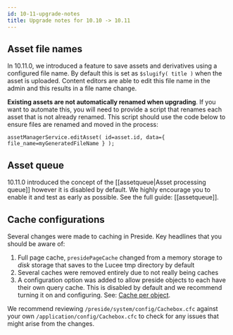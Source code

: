 ```yaml
---
id: 10-11-upgrade-notes
title: Upgrade notes for 10.10 -> 10.11
---
```


## Asset file names

In 10.11.0, we introduced a feature to save assets and derivatives using a configured file name. By default this is set as `$slugify( title )` when the asset is uploaded. Content editors are able to edit this file name in the admin and this results in a file name change.

**Existing assets are not automatically renamed when upgrading**. If you want to automate this, you will need to provide a script that renames each asset that is not already renamed. This script should use the code below to ensure files are renamed and moved in the process:

```luceescript
assetManagerService.editAsset( id=asset.id, data={ file_name=myGeneratedFileName } );
```

## Asset queue

10.11.0 introduced the concept of the [[assetqueue|Asset processing queue]] however it is disabled by default. We highly encourage you to enable it and test as early as possible. See the full guide: [[assetqueue]].

## Cache configurations

Several changes were made to caching in Preside. Key headlines that you should be aware of:

1. Full page cache, `presidePageCache` changed from a memory storage to _disk_ storage that saves to the Lucee tmp directory by default
2. Several caches were removed entirely due to not really being caches
3. A configuration option was added to allow preside objects to each have their own query cache. This is disabled by default and we recommend turning it on and configuring. See: [Cache per object](https://docs.preside.org/devguides/dataobjects.html#cache-per-object).

We recommend reviewing `/preside/system/config/Cachebox.cfc` against your own `/application/config/Cachebox.cfc` to check for any issues that might arise from the changes.

